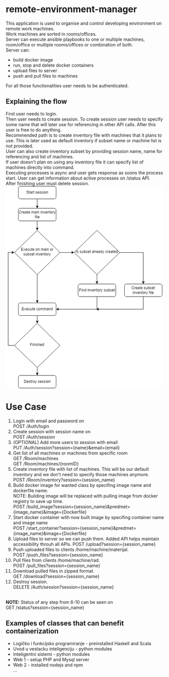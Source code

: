 # remote-environment-manager

This application is used to organise and control developing environment on remote work machines.<br>
Work machines are sorted in rooms/offices. <br> 
Server can execute ansible playbooks to one or multiple machines, room/office or multiple rooms/offices or combination of both. <br>
Server can:<ul> 
<li>build docker image</li>
<li>run, stop and delete docker containers</li>
<li>upload files to server</li>
<li>push and pull files to machines</li>
</ul>
For all those functionalities user needs to be authenticated. <br>

## Explaining the flow
First user needs to login. <br>
Then user needs to create session. To create session user needs to specify some name that will later use for referencing in other API calls. After this user is free to do anything.<br>
Recommended path is to create inventory file with machines that it plans to use. This is later used as default inventory if subset name or machine list is not provided. <br>
User can also create inventory subset by providing session name, name for referencing and list of machines. <br>
If user doesn't plan on using any inventory file it can specify list of machines directly into command. <br>
Executing processes is async and user gets response as soons the process start.
User can get information about active processes on /status API. <br>
After finishing user must delete session. <br>
![plot](./flowchart.png)
# Use Case

1. Login with email and password on <br>
POST /Auth/login
2. Create session with session name on <br>
POST /Auth/session
3. (OPTIONAL) Add more users to session with email<br>
PUT /Auth/session?session={name}&email={email}
4. Get list of all machines or machines from specific room <br>
GET /Room/machines<br>
GET /Room/machines/{roomID}
5. Create inventory file with list of machines. This will be our default inventory and we don't need to specify those machines anymore. <br>
POST /Room/inventory?session={session_name}
6. Build docker image for wanted class by specifing image name and dockerfile name. <br>
 NOTE: Building image will be replaced with pulling image from docker registry to save up time.<br>
POST /build_image?session={session_name}&predmet={image_name}&image={Dockerfile}
7. Start docker container with now built image by specifing container name and image name <br>
POST /start_container?session={session_name}&predmet={image_name}&image={Dockerfile}
8. Upload files to server so we can push them. Added API helps maintain accessibility throuh all APIs.
POST /upload?session={session_name}
9. Push uploaded files to clients /home/machine/materijal.<br>
POST /push_files?session={session_name}
10. Pull files from clients /home/machine/rad.<br>
POST /pull_files?session={session_name}
11. Download pulled files in zipped format.<br>
GET /download?session={session_name}<br>
12. Destroy session. <br>
DELETE /Auth/session?session={session_name}<br>
<br>
<b>NOTE:</b> Status of any step from 6-10 can be seen on<br>
GET /status?session={session_name}<br>

## Examples of classes that can benefit containerization
<ul>
<li>Logičko i funkcijsko programiranje - preinstalled Haskell and Scala</li>
<li>Uvod u vestacku inteligenciju - python modules</li>
<li>Inteligentni sistemi - python modules</li>
<li>Web 1 - setup PHP and Mysql server</li>
<li>Web 2 - installed nodejs and npm</li>
...
</ul>